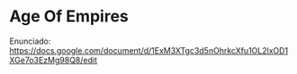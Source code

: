 # Age Of Empires

Enunciado: https://docs.google.com/document/d/1ExM3XTgc3d5nOhrkcXfu1OL2lxOD1XGe7o3EzMg98Q8/edit
